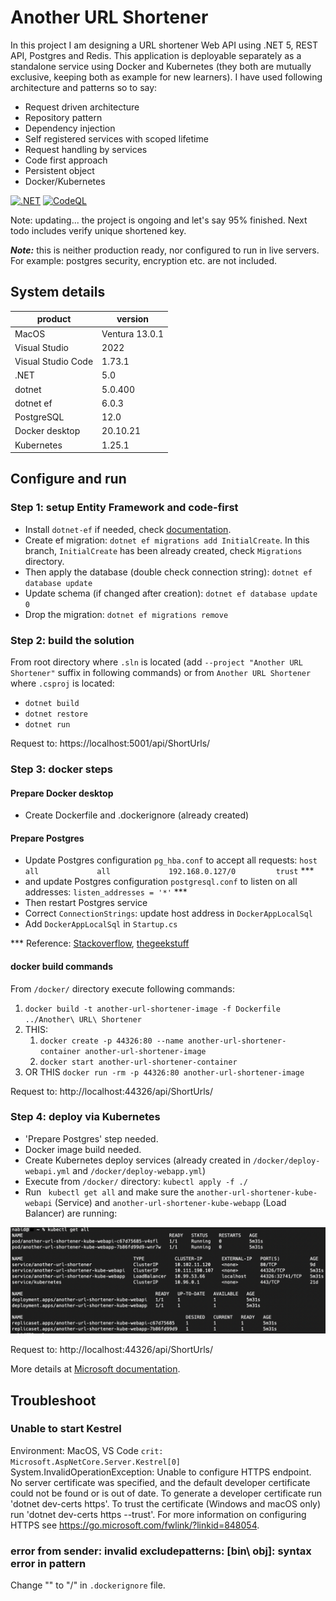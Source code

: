 # Another URL Shortener

In this project I am designing a URL shortener Web API using .NET 5, REST API, Postgres and Redis. This application is deployable separately as a standalone service using Docker and Kubernetes (they both are mutually exclusive, keeping both as example for new learners). I have used following architecture and patterns so to say:
* Request driven architecture
* Repository pattern
* Dependency injection
* Self registered services with scoped lifetime
* Request handling by services
* Code first approach
* Persistent object
* Docker/Kubernetes

[![.NET](https://github.com/Nabid/Another-URL-Shortener/actions/workflows/dotnet.yml/badge.svg?branch=master)](https://github.com/Nabid/Another-URL-Shortener/actions/workflows/dotnet.yml) [![CodeQL](https://github.com/Nabid/Another-URL-Shortener/actions/workflows/codeql-analysis.yml/badge.svg?branch=master)](https://github.com/Nabid/Another-URL-Shortener/actions/workflows/codeql-analysis.yml)

Note: updating... the project is ongoing and let's say 95% finished. Next todo includes verify unique shortened key.

***Note:*** this is neither production ready, nor configured to run in live servers. For example: postgres security, encryption etc. are not included.

## System details
|product|version|
|-|-|
|MacOS|Ventura 13.0.1|
|Visual Studio|2022|
|Visual Studio Code|1.73.1|
|.NET|5.0|
|dotnet|5.0.400|
|dotnet ef|6.0.3|
|PostgreSQL|12.0|
|Docker desktop|20.10.21|
|Kubernetes|1.25.1|

## Configure and run
### Step 1: setup Entity Framework and code-first
* Install ```dotnet-ef``` if needed, check [documentation](https://learn.microsoft.com/en-us/ef/core/cli/dotnet).
* Create ef migration: ```dotnet ef migrations add InitialCreate```. In this branch, `InitialCreate` has been already created, check `Migrations` directory.
* Then apply the database (double check connection string): ```dotnet ef database update```
* Update schema (if changed after creation): ```dotnet ef database update 0```
* Drop the migration: ```dotnet ef migrations remove```

### Step 2: build the solution
From root directory where `.sln` is located (add ```--project "Another URL Shortener"``` suffix in following commands) or from `Another URL Shortener` where `.csproj` is located:
* ```dotnet build```
* ```dotnet restore```
* ```dotnet run```

Request to: https://localhost:5001/api/ShortUrls/

### Step 3: docker steps
#### Prepare Docker desktop
* Create Dockerfile and .dockerignore (already created)

#### Prepare Postgres
* Update Postgres configuration `pg_hba.conf` to accept all requests:
`host    all             all             192.168.0.127/0         trust`
\***
* and update Postgres configuration `postgresql.conf` to listen on all addresses:
`listen_addresses = '*'` \***
* Then restart Postgres service
* Correct `ConnectionStrings`: update host address in `DockerAppLocalSql`
* Add `DockerAppLocalSql` in `Startup.cs`

*** Reference: [Stackoverflow](https://stackoverflow.com/a/31249288/3731282), [thegeekstuff](https://www.thegeekstuff.com/2014/02/enable-remote-postgresql-connection/)

#### docker build commands
From `/docker/` directory execute following commands:
1. ```docker build -t another-url-shortener-image -f Dockerfile ../Another\ URL\ Shortener```
2. THIS:
    1. ```docker create -p 44326:80 --name another-url-shortener-container another-url-shortener-image```
    2. ```docker start another-url-shortener-container```
3. OR THIS ```docker run -rm -p 44326:80 another-url-shortener-image```

Request to: http://localhost:44326/api/ShortUrls/

### Step 4: deploy via Kubernetes
* 'Prepare Postgres' step needed.
* Docker image build needed.
* Create Kubernetes deploy services (already created in `/docker/deploy-webapi.yml` and `/docker/deploy-webapp.yml`)
* Execute from `/docker/` directory: `kubectl apply -f ./`
* Run ` kubectl get all` and make sure the `another-url-shortener-kube-webapi` (Service) and `another-url-shortener-kube-webapp` (Load Balancer) are running:

![screenshot](images/kubernetes_clusters.png)

Request to: http://localhost:44326/api/ShortUrls/

More details at [Microsoft documentation](https://learn.microsoft.com/en-us/dotnet/architecture/containerized-lifecycle/design-develop-containerized-apps/build-aspnet-core-applications-linux-containers-aks-kubernetes).

## Troubleshoot
### Unable to start Kestrel
Environment: MacOS, VS Code
`crit: Microsoft.AspNetCore.Server.Kestrel[0]`
System.InvalidOperationException: Unable to configure HTTPS endpoint. No server certificate was specified, and the default developer certificate could not be found or is out of date.
To generate a developer certificate run 'dotnet dev-certs https'. To trust the certificate (Windows and macOS only) run 'dotnet dev-certs https --trust'.
For more information on configuring HTTPS see https://go.microsoft.com/fwlink/?linkid=848054.

### error from sender: invalid excludepatterns: [bin\ obj\]: syntax error in pattern
Change "\" to "/" in `.dockerignore` file.

